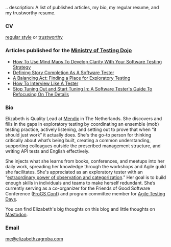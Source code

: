 .. description: A list of published articles, my bio, my regular resume, and my trustworthy resume. 

### CV
[regular style](../../assets/resumes/EZresume.pdf) or [trustworthy](../../assets/resumes/trustworthy-resume.pdf)


### Articles published for the [Ministry of Testing Dojo](https://dojo.ministryoftesting.com/)

- [How To Use Mind Maps To Develop Clarity With Your Software Testing Strategy](https://ministryoftesting.com/dojo/lessons/mind-maps-made-easy)
- [Defining Story Completion As A Software Tester](https://www.ministryoftesting.com/dojo/lessons/defining-story-completion-as-a-software-tester)
- [A Balancing Act: Finding a Place for Exploratory Testing](https://www.ministryoftesting.com/dojo/lessons/a-balancing-act-finding-a-place-for-exploratory-testing)
- [How To Interview Like A Tester](https://www.ministryoftesting.com/dojo/lessons/how-to-interview-like-a-tester)
- [Stop Tuning Out and Start Tuning In: A Software Tester&#39;s Guide To Refocusing On The Details](https://www.ministryoftesting.com/dojo/lessons/a-software-tester-s-guide-to-refocusing)

### Bio

Elizabeth is Quality Lead at [Mendix](https://www.mendix.com/) in The Netherlands. She discovers and fills in the gaps in exploratory testing by coordinating an ensemble (mob) testing practice, actively listening, and setting out to prove that when “it should just work” it actually does. She's the go-to person for thinking critically about what’s being built, creating a common understanding, supporting colleagues outside the prescribed management structure, and writing API tests and English effectively. 

She injects what she learns from books, conferences, and meetups into her daily work, spreading her knowledge through the workshops and Agile guild she facilitates. She's appreciated as an exploratory tester with an “[extraordinary power of observation and categorization](https://www.exploratorytestingacademy.com/appreciationmap/index.html).” Her goal is to build enough skills in individuals and teams to make herself redundant. She’s currently serving as a co-organizer for the Friends of Good Software Conference ([FroGS Conf](https://frogsconf.nl/])) and program committee member for [Agile Testing Days](https://frogsconf.nl/). 

You can find Elizabeth's big thoughts on this blog and little thoughts on [Mastodon](https://chaos.social/@ez).

### Email
[me@elizabethzagroba.com](mailto:me@elizabethzagroba.com)